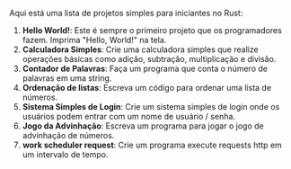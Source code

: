 Aqui está uma lista de projetos simples para iniciantes no Rust:

1. **Hello World!**: Este é sempre o primeiro projeto que os programadores fazem. Imprima "Hello, World!" na tela.
2. **Calculadora Simples**: Crie uma calculadora simples que realize operações básicas como adição, subtração, multiplicação e divisão.
3. **Contador de Palavras**: Faça um programa que conta o número de palavras em uma string.
4. **Ordenação de listas**: Escreva um código para ordenar uma lista de números.
5. **Sistema Simples de Login**: Crie um sistema simples de login onde os usuários podem entrar com um nome de usuário / senha.
6. **Jogo da Advinhação**: Escreva um programa para jogar o jogo de advinhação de números.
7. **work scheduler request**: Crie um programa execute requests http em um intervalo de tempo.

